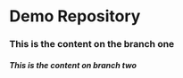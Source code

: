 # Demo Repository

### This is the content on the branch one

##### This is the content on branch two
